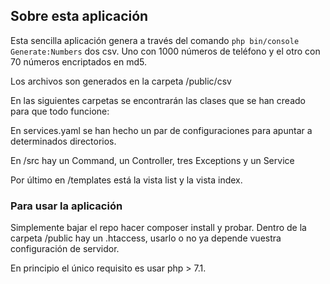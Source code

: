 ## Sobre esta aplicación
Esta sencilla aplicación genera a 
través del comando `php bin/console Generate:Numbers` 
dos csv. Uno con 1000 números de teléfono y el otro con 70 números encriptados
en md5.

Los archivos son generados en la carpeta /public/csv

En las siguientes carpetas se encontrarán las clases que se han creado
para que todo funcione:

En services.yaml se han hecho un par de configuraciones para apuntar a determinados directorios.

En /src hay un Command, un Controller, tres Exceptions y un Service

Por último en /templates está la vista list y la vista index.

### Para usar la aplicación
Simplemente bajar el repo hacer composer install y probar. 
Dentro de la carpeta /public hay un .htaccess, usarlo o no ya depende vuestra configuración
de servidor.

En principio el único requisito es usar php > 7.1.
